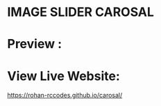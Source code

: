 # IMAGE SLIDER CAROSAL 

# Preview : 



# View Live Website: 
https://rohan-rccodes.github.io/carosal/
